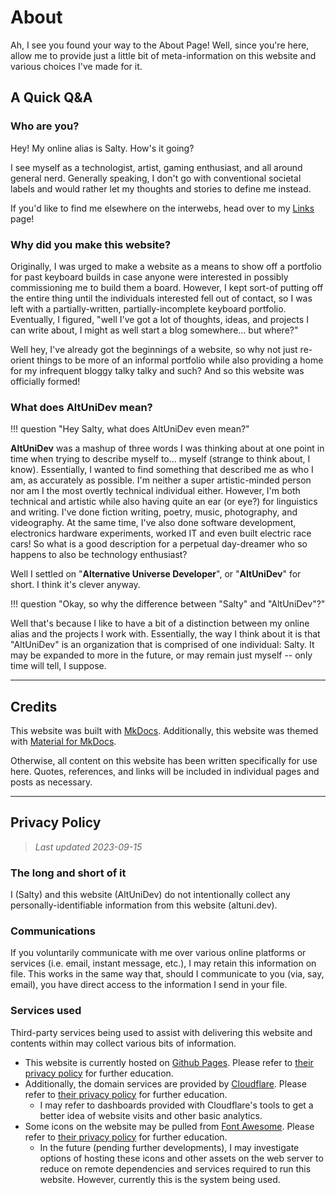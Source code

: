 # About

Ah, I see you found your way to the About Page! Well, since you're here, allow me to provide just a little bit of meta-information on this website and various choices I've made for it.

## A Quick Q&A

### Who are you?

Hey! My online alias is Salty. How's it going?

I see myself as a technologist, artist, gaming enthusiast, and all around general nerd. Generally speaking, I don't go with conventional societal labels and would rather let my thoughts and stories to define me instead.

If you'd like to find me elsewhere on the interwebs, head over to my [Links](links.md) page!

### Why did you make this website?

Originally, I was urged to make a website as a means to show off a portfolio for past keyboard builds in case anyone were interested in possibly commissioning me to build them a board. However, I kept sort-of putting off the entire thing until the individuals interested fell out of contact, so I was left with a partially-written, partially-incomplete keyboard portfolio. Eventually, I figured, "well I've got a lot of thoughts, ideas, and projects I can write about, I might as well start a blog somewhere... but where?"

Well hey, I've already got the beginnings of a website, so why not just re-orient things to be more of an informal portfolio while also providing a home for my infrequent bloggy talky talky and such? And so this website was officially formed!

### What does AltUniDev mean?

!!! question "Hey Salty, what does AltUniDev even mean?"

**AltUniDev** was a mashup of three words I was thinking about at one point in time when trying to describe myself to... myself (strange to think about, I know). Essentially, I wanted to find something that described me as who I am, as accurately as possible. I'm neither a super artistic-minded person nor am I the most overtly technical individual either. However, I'm both technical and artistic while also having quite an ear (or eye?) for linguistics and writing. I've done fiction writing, poetry, music, photography, and videography. At the same time, I've also done software development, electronics hardware experiments, worked IT and even built electric race cars! So what is a good description for a perpetual day-dreamer who so happens to also be technology enthusiast?

Well I settled on "**Alternative Universe Developer**", or "**AltUniDev**" for short. I think it's clever anyway.

!!! question "Okay, so why the difference between "Salty" and "AltUniDev"?"

Well that's because I like to have a bit of a distinction between my online alias and the projects I work with. Essentially, the way I think about it is that "AltUniDev" is an organization that is comprised of one individual: Salty. It may be expanded to more in the future, or may remain just myself -- only time will tell, I suppose.

---

## Credits

This website was built with [MkDocs](https://www.mkdocs.org). Additionally, this website was themed with [Material for MkDocs](https://squidfunk.github.io/mkdocs-material/).

Otherwise, all content on this website has been written specifically for use here. Quotes, references, and links will be included in individual pages and posts as necessary.

---

## Privacy Policy

> *Last updated 2023-09-15*

### The long and short of it

I (Salty) and this website (AltUniDev) do not intentionally collect any personally-identifiable information from this website (altuni.dev).

### Communications

If you voluntarily communicate with me over various online platforms or services (i.e. email, instant message, etc.), I may retain this information on file. This works in the same way that, should I communicate to you (via, say, email), you have direct access to the information I send in your file.

### Services used

Third-party services being used to assist with delivering this website and contents within may collect various bits of information.

- This website is currently hosted on [Github Pages](https://pages.github.com). Please refer to [their privacy policy](https://docs.github.com/en/site-policy/privacy-policies/github-privacy-statement) for further education.
- Additionally, the domain services are provided by [Cloudflare](https://www.cloudflare.com). Please refer to [their privacy policy](https://www.cloudflare.com/privacypolicy/) for further education.
    - I may refer to dashboards provided with Cloudflare's tools to get a better idea of website visits and other basic analytics.
- Some icons on the website may be pulled from [Font Awesome](https://fontawesome.com). Please refer to [their privacy policy](https://fontawesome.com/privacy) for further education.
    - In the future (pending further developments), I may investigate options of hosting these icons and other assets on the web server to reduce on remote dependencies and services required to run this website. However, currently this is the system being used.
